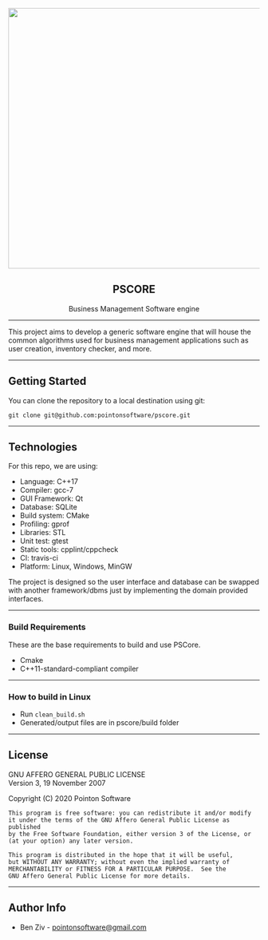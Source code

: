 
<p align="center">
  <img width="520" height="522" src="https://bit.ly/2ZOUFBj">
  <h2 align="center">PSCORE</h2>
  <p align="center">Business Management Software engine</p>
</p>

---

This project aims to develop a generic software engine that will house the common algorithms used for business management applications such as user creation, inventory checker, and more.

---

## Getting Started

You can clone the repository to a local destination using git:

`git clone git@github.com:pointonsoftware/pscore.git`

---

## Technologies

For this repo, we are using:
- Language: C++17
- Compiler: gcc-7
- GUI Framework: Qt
- Database: SQLite
- Build system: CMake
- Profiling: gprof
- Libraries: STL
- Unit test: gtest
- Static tools: cpplint/cppcheck
- CI: travis-ci
- Platform: Linux, Windows, MinGW

The project is designed so the user interface and database can be swapped with another framework/dbms just by implementing the domain provided interfaces.

---

### Build Requirements

These are the base requirements to build and use PSCore.
 - Cmake
 - C++11-standard-compliant compiler

---

### How to build in Linux

- Run `clean_build.sh`
- Generated/output files are in pscore/build folder

---

## License

GNU AFFERO GENERAL PUBLIC LICENSE  
   Version 3, 19 November 2007  

   Copyright (C) 2020 Pointon Software  

    This program is free software: you can redistribute it and/or modify
    it under the terms of the GNU Affero General Public License as published
    by the Free Software Foundation, either version 3 of the License, or
    (at your option) any later version.

    This program is distributed in the hope that it will be useful,
    but WITHOUT ANY WARRANTY; without even the implied warranty of
    MERCHANTABILITY or FITNESS FOR A PARTICULAR PURPOSE.  See the
    GNU Affero General Public License for more details.

---

## Author Info
 -  Ben Ziv - <pointonsoftware@gmail.com>
